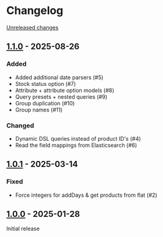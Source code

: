 # Changelog 

[Unreleased changes](https://github.com/rapidez/statamic-query-builder/compare/1.1.0...1.1.0)
## [1.1.0](https://github.com/rapidez/statamic-query-builder/releases/tag/1.1.0) - 2025-08-26

### Added

- Added additional date parsers (#5)
- Stock status option (#7)
- Attribute + attribute option models (#8)
- Query presets + nested queries (#9)
- Group duplication (#10)
- Group names (#11)

### Changed

- Dynamic DSL queries instead of product ID's (#4)
- Read the field mappings from Elasticsearch (#6)

## [1.0.1](https://github.com/rapidez/statamic-query-builder/releases/tag/1.0.1) - 2025-03-14

### Fixed

- Force integers for addDays & get products from flat (#2)

## [1.0.0](https://github.com/rapidez/statamic-query-builder/releases/tag/1.0.0) - 2025-01-28

Initial release

